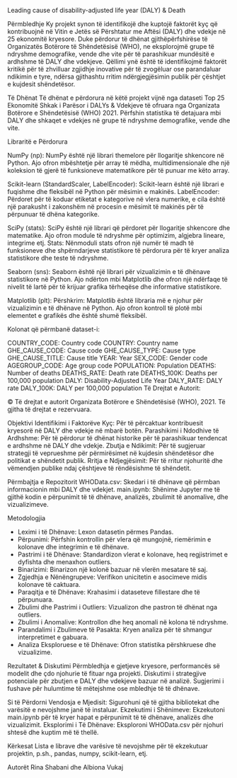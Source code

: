 Leading cause of disability-adjusted life year (DALY) & Death

Përmbledhje
Ky projekt synon të identifikojë dhe kuptojë faktorët kyç që kontribuojnë në Vitin e Jetës së Përshtatur me Aftësi (DALY) dhe vdekje në 25 ekonomitë kryesore. Duke përdorur të dhënat gjithëpërfshirëse të Organizatës Botërore të Shëndetësisë (WHO), ne eksplorojmë grupe të ndryshme demografike, vende dhe vite për të parashikuar mundësitë e ardhshme të DALY dhe vdekjeve. Qëllimi ynë është të identifikojmë faktorët kritikë për të zhvilluar zgjidhje inovative për të zvogëluar ose parandaluar ndikimin e tyre, ndërsa gjithashtu rritim ndërgjegjësimin publik për çështjet e kujdesit shëndetësor.

Të Dhënat
Të dhënat e përdorura në këtë projekt vijnë nga dataseti Top 25 Ekonomitë Shkak i Parësor i DALYs & Vdekjeve të ofruara nga Organizata Botërore e Shëndetësisë (WHO) 2021. Përfshin statistika të detajuara mbi DALY dhe shkaqet e vdekjes në grupe të ndryshme demografike, vende dhe vite.

Libraritë e Përdorura

NumPy (np):
NumPy është një librari themelore për llogaritje shkencore në Python. Ajo ofron mbështetje për array të mëdha,
multidimensionale dhe një koleksion të gjerë të funksioneve matematikore për të punuar me këto array.

Scikit-learn (StandardScaler, LabelEncoder):
Scikit-learn është një librari e fuqishme dhe fleksibël në Python për mësimin e makinës.
LabelEncoder: Përdoret për të koduar etiketat e kategorive në vlera numerike, 
e cila është një parakusht i zakonshëm në procesin e mësimit të makinës për të përpunuar të dhëna kategorike.

SciPy (stats):
SciPy është një librari që përdoret për llogaritje shkencore dhe matematike. Ajo ofron module të ndryshme për optimizim,
algjebra lineare, integrime etj.
Stats: Nënmoduli stats ofron një numër të madh të funksioneve dhe shpërndarjeve statistikore të përdorura për të kryer analiza statistikore dhe teste të ndryshme.

Seaborn (sns):
Seaborn është një librari për vizualizimin e të dhënave statistikore në Python. Ajo ndërton mbi Matplotlib 
dhe ofron një ndërfaqe të nivelit të lartë për të krijuar grafika tërheqëse dhe informative statistikore.

Matplotlib (plt):
Përshkrim: Matplotlib është libraria më e njohur për vizualizimin e të dhënave në Python.
Ajo ofron kontroll të plotë mbi elementet e grafikës dhe është shumë fleksibël.

Kolonat që përmbanë dataset-i:

COUNTRY_CODE: Country code
COUNTRY: Country name
GHE_CAUSE_CODE: Cause code
GHE_CAUSE_TYPE: Cause type
GHE_CAUSE_TITLE: Cause title
YEAR: Year
SEX_CODE: Gender code
AGEGROUP_CODE: Age group code
POPULATION: Population
DEATHS: Number of deaths
DEATHS_RATE: Death rate
DEATHS_100K: Deaths per 100,000 population
DALY: Disability-Adjusted Life Year
DALY_RATE: DALY rate
DALY_100K: DALY per 100,000 population
Të Drejtat e Autorit:

© Të drejtat e autorit Organizata Botërore e Shëndetësisë (WHO), 2021. Të gjitha të drejtat e rezervuara.

Objektivi
Identifikimi i Faktorëve Kyç: Për të përcaktuar kontribuesit kryesorë në DALY dhe vdekje në mbarë botën.
Parashikimi i Ndodhive të Ardhshme: Për të përdorur të dhënat historike për të parashikuar tendencat e ardhshme në DALY dhe vdekje.
Zbutja e Ndikimit: Për të sugjeruar strategji të veprueshme për përmirësimet në kujdesin shëndetësor dhe politikat e shëndetit publik.
Rritja e Ndjegjësimit: Për të rritur njohuritë dhe vëmendjen publike ndaj çështjeve të rëndësishme të shëndetit.

Përmbajtja e Repozitorit
WHOData.csv: Skedari i të dhënave që përmban informacionin mbi DALY dhe vdekjet.
main.ipynb: Shënime Jupyter me të gjithë kodin e përpunimit të të dhënave, analizës, zbulimit të anomalive, dhe vizualizimeve.

Metodologjia
- Leximi i të Dhënave: Lexon datasetin përmes Pandas.
- Përpunimi: Përfshin kontrollin për vlera që mungojnë, riemërimin e kolonave dhe integrimin e të dhënave.
- Pastrimi i të Dhënave: Standardizon vlerat e kolonave, heq regjistrimet e dyfishta dhe menaxhon outliers.
- Binarizimi: Binarizon një kolonë bazuar në vlerën mesatare të saj.
- Zgjedhja e Nënëngrupeve: Verifikon unicitetin e asocimeve midis kolonave të caktuara.
- Paraqitja e të Dhënave: Krahasimi i dataseteve fillestare dhe të përpunuara.
- Zbulimi dhe Pastrimi i Outliers: Vizualizon dhe pastron të dhënat nga outliers.
- Zbulimi i Anomalive: Kontrollon dhe heq anomali në kolona të ndryshme.
- Parandalimi i Zbulimeve të Pasakta: Kryen analiza për të shmangur interpretimet e gabuara.
- Analiza Eksploruese e të Dhënave: Ofron statistika përshkruese dhe vizualizime.

Rezultatet & Diskutimi
Përmbledhja e gjetjeve kryesore, performancës së modelit dhe çdo njohurie të fituar nga projekti.
Diskutimi i strategjive potenciale për zbutjen e DALY dhe vdekjeve bazuar në analizë.
Sugjerimi i fushave për hulumtime të mëtejshme ose mbledhje të të dhënave.

Si të Përdorni
Vendosja e Mjedisit: Sigurohuni që të gjitha bibliotekat dhe varësitë e nevojshme janë të instaluar.
Ekzekutimi i Shënimeve: Ekzekutoni main.ipynb për të kryer hapat e përpunimit të të dhënave, analizës dhe vizualizimit.
Eksplorimi i Të Dhënave: Eksploroni WHOData.csv për njohuri shtesë dhe kuptim më të thellë.

Kërkesat
Lista e librave dhe varësive të nevojshme për të ekzekutuar projektin, p.sh., pandas, numpy, scikit-learn, etj.

Autorët
Rina Shabani dhe Albiona Vukaj
